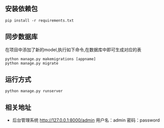 ## 安装依赖包
```
pip install -r requirements.txt
```

## 同步数据库

在项目中添加了新的model,执行如下命令,在数据库中即可生成对应的表
```
python manage.py makemigrations [appname]
python manage.py migrate
```

## 运行方式
```
python manage.py runserver

```

## 相关地址

* 后台管理系统 http://127.0.0.1:8000/admin   用户名：admin 密码：password
